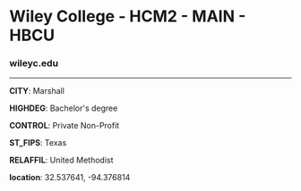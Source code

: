 # Wiley College - HCM2 - MAIN - HBCU
### wileyc.edu
---
**CITY**: Marshall

**HIGHDEG**: Bachelor's degree

**CONTROL**: Private Non-Profit

**ST_FIPS**: Texas

**RELAFFIL**: United Methodist

**location**: 32.537641, -94.376814